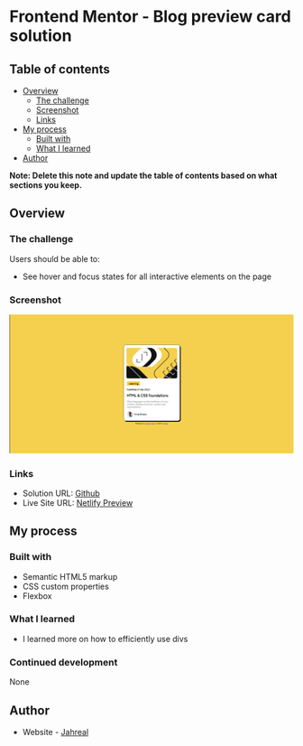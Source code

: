 # Frontend Mentor - Blog preview card solution

## Table of contents

- [Overview](#overview)
  - [The challenge](#the-challenge)
  - [Screenshot](#screenshot)
  - [Links](#links)
- [My process](#my-process)
  - [Built with](#built-with)
  - [What I learned](#what-i-learned)
- [Author](#author)

**Note: Delete this note and update the table of contents based on what sections you keep.**

## Overview

### The challenge

Users should be able to:

- See hover and focus states for all interactive elements on the page

### Screenshot

![Result](./assets/result/result.png)

### Links

- Solution URL: [Github](https://github.com/Kyerstorm/blog-preview-card)
- Live Site URL: [Netlify Preview](https://ky-blog-preview-card.netlify.app/)

## My process

### Built with

- Semantic HTML5 markup
- CSS custom properties
- Flexbox

### What I learned

- I learned more on how to efficiently use divs

### Continued development

None

## Author

- Website - [Jahreal](https://github.com/Kyerstorm)
